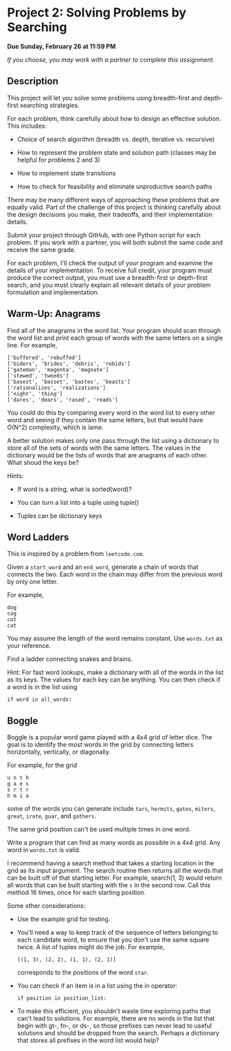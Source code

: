 # Project 2: Solving Problems by Searching

**Due Sunday, February 26 at 11:59 PM**

*If you choose, you may work with a partner to complete this assignment.*

## Description

This project will let you solve some problems using breadth-first
and depth-first searching strategies.

For each problem, think carefully about how to design an effective
solution. This includes:

  - Choice of search algorithm (breadth vs. depth, iterative vs. recursive)
  
  - How to represent the problem state and solution path (classes may be helpful for problems 2 and 3)
  
  - How to implement state transitions
  
  - How to check for feasibility and eliminate unproductive search paths
  
There may be many different ways of approaching these problems that are equally valid.
Part of the challenge of this project is thinking carefully about the design decisions
you make, their tradeoffs, and their implementation details.

Submit your project through GitHub, with one Python script for each problem. If you work
with a partner, you will both submit the same code and receive the same grade.

For each problem, I'll check the output of your program and examine the details of your implementation.
To receive full credit, your program must produce the correct output, you must use 
a breadth-first or depth-first search, and you must clearly explain all relevant details of your
problem formulation and implementation.

## Warm-Up: Anagrams

Find all of the anagrams in the word list. Your program should
scan through the word list and print each group of words with the
same letters on a single line. For example,

```
['buffered', 'rebuffed']
['biders', 'brides', 'debris', 'rebids']
['gateman', 'magenta', 'magnate']
['stewed', 'tweeds']
['basest', 'basset', 'bastes', 'beasts']
['rationalizes', 'realizations']
['night', 'thing']
['dares', 'dears', 'rased', 'reads']
```   
   
You could do this by comparing every word in the word list to
every other word and seeing if they contain the same letters, but
that would have O(N^2) complexity, which is lame.

A better solution makes only one pass through the list using a
dictionary to store all of the sets of words with the same letters.
The values in the dictionary would be the lists of words that are
anagrams of each other. What shoud the keys be?

Hints:

  - If word is a string, what is sorted(word)?
    
  - You can turn a list into a tuple using tuple()
    
  - Tuples can be dictionary keys
    
## Word Ladders

This is inspired by a problem from `leetcode.com`.

Given a `start_word` and an `end_word`, generate a chain of words that 
connects the two. Each word in the chain may differ from the previous
word by only one letter.

For example,

```    
dog
cog
cot
cat
``` 

You may assume the length of the word remains constant. Use `words.txt`
as your reference.

Find a ladder connecting snakes and brains.

Hint: For fast word lookups, make a dictionary with all of the words
in the list as its keys. The values for each key can be anything.
You can then check if a word is in the list using

```
if word in all_words:
```

## Boggle

Boggle is a popular word game played with a 4x4 grid of letter dice.
The goal is to identify the most words in the grid by connecting
letters horizontally, vertically, or diagonally.

For example, for the grid

```
u n t h
g a e s
s r t r
h m i a
```

some of the words you can generate include `tars`, `hermits`, `gates`,
`miters`, `great`, `irate`, `guar`, and `gathers`.

The same grid position can't be used multiple times in one word.

Write a program that can find as many words as possible in a 4x4
grid. Any word in `words.txt` is valid.

I recommend having a search method that takes a starting location in
the grid as its input argument. The search routine then returns all
the words that can be built off of that starting letter. For example,
search(1, 3) would return all words that can be built starting with
the `s` in the second row. Call this method 16 times, once for each 
starting position.

Some other considerations:
  
  - Use the example grid for testing.
  
  - You'll need a way to keep track of the sequence of letters
    belonging to each candidate word, to ensure that you don't use
    the same square twice. A list of tuples might do the job. For
    example,    
    ```
    [(1, 3), (2, 2), (1, 1), (2, 1)]
    ```    
    corresponds to the positions of the word `star`.     
    
  - You can check if an item is in a list using the in operator:    
    ```
    if position in position_list:
    ```    
  
  - To make this efficient, you shouldn't waste time exploring
    paths that can't lead to solutions. For example, there are no
    words in the list that begin with gt-, fn-, or ds-, so those 
    prefixes can never lead to useful solutions and should be 
    dropped from the search. Perhaps a dictionary that stores all
    prefixes in the word list would help?
